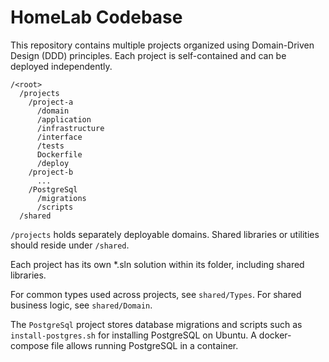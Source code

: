 # HomeLab Codebase

This repository contains multiple projects organized using Domain-Driven Design (DDD) principles.
Each project is self-contained and can be deployed independently.

```
/<root>
  /projects
    /project-a
      /domain
      /application
      /infrastructure
      /interface
      /tests
      Dockerfile
      /deploy
    /project-b
      ...
    /PostgreSql
      /migrations
      /scripts
  /shared
```

`/projects` holds separately deployable domains. Shared libraries or utilities should reside under `/shared`.

Each project has its own *.sln solution within its folder, including shared libraries.

For common types used across projects, see `shared/Types`.
For shared business logic, see `shared/Domain`.

The `PostgreSql` project stores database migrations and scripts such as
`install-postgres.sh` for installing PostgreSQL on Ubuntu.
A docker-compose file allows running PostgreSQL in a container.


